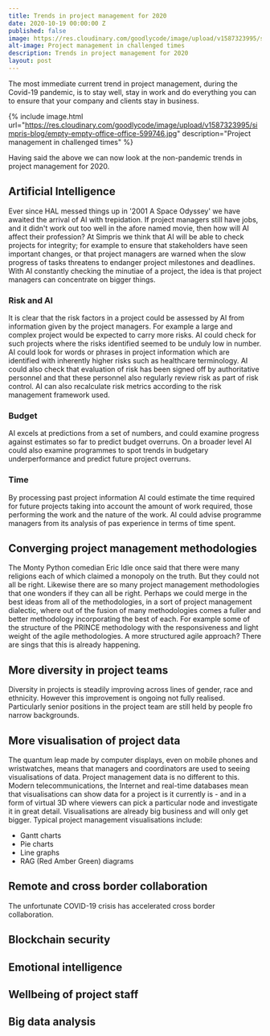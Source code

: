 ```yaml
---
title: Trends in project management for 2020
date: 2020-10-19 00:00:00 Z
published: false
image: https://res.cloudinary.com/goodlycode/image/upload/v1587323995/simpris-blog/empty-empty-office-office-599746.jpg
alt-image: Project management in challenged times
description: Trends in project management for 2020
layout: post
---
```


The most immediate current trend in project management, during the Covid-19 pandemic, is to stay well, stay in work and do everything you can to ensure that your company and clients stay in business.

{% include image.html url="https://res.cloudinary.com/goodlycode/image/upload/v1587323995/simpris-blog/empty-empty-office-office-599746.jpg" description="Project management in challenged times" %}

Having said the above we can now look at the non-pandemic trends in project management for 2020.

## Artificial Intelligence

Ever since HAL messed things up in '2001 A Space Odyssey' we have awaited the arrival of AI with trepidation. If project managers still have jobs, and it didn't work out too well in the afore named movie, then how will AI affect their profession? At Simpris we think that AI will be able to check projects for integrity; for example to ensure that stakeholders have seen important changes, or that project managers are warned when the slow progress of tasks threatens to endanger project milestones and deadlines. With AI constantly checking the minutiae of a project, the idea is that project managers can concentrate on bigger things.

### Risk and AI

It is clear that the risk factors in a project could be assessed by AI from information given by the project managers. For example a large and complex project would be expected to carry more risks. AI could check for such projects where the risks identified seemed to be unduly low in number. AI could look for words or phrases in project information which are identified with inherently higher risks such as healthcare terminology. AI could also check that evaluation of risk has been signed off by authoritative personnel and that these personnel also regularly review risk as part of risk control. AI can also recalculate risk metrics according to the risk management framework used. 

### Budget 

AI excels at predictions from a set of numbers, and could examine progress against estimates so far to predict budget overruns. On a broader level AI could also examine programmes to spot trends in budgetary underperformance and predict future project overruns.

### Time

By processing past project information AI could estimate the time required for future projects taking into account the amount of work required, those performing the work and the nature of the work. AI could advise programme managers from its analysis of pas experience in terms of time spent.

## Converging project management methodologies

The Monty Python comedian Eric Idle once said that there were many religions each of which claimed a monopoly on the truth. But they could not all be right. Likewise there are so many project management methodologies that one wonders if they can all be right. Perhaps we could merge in the best ideas from all of the methodologies, in a sort of project management dialectic, where out of the fusion of many methodologies comes a fuller and better methodology incorporating the best of each. For example some of the structure of the PRINCE methodology with the responsiveness and light weight of the agile methodologies. A more structured agile approach? There are sings that this is already happening.

## More diversity in project teams

Diversity in projects is steadily improving across lines of gender, race and ethnicity. However this improvement is ongoing not fully realised. Particularly senior positions in the project team are still held by people fro narrow backgrounds.

## More visualisation of project data

The quantum leap made by computer displays, even on mobile phones and wristwatches, means that managers and coordinators are used to seeing visualisations of data. Project management data is no different to this. Modern telecommunications, the Internet and real-time databases mean that visualisations can show data for a project is it currently is - and in a form of virtual 3D where viewers can pick a particular node and investigate it in great detail. Visualisations are already big business and will only get bigger. Typical project management visualisations include:

- Gantt charts
- Pie charts
- Line graphs
- RAG (Red Amber Green) diagrams

## Remote and cross border collaboration

The unfortunate COVID-19 crisis has accelerated cross border collaboration.

## Blockchain security

## Emotional intelligence

## Wellbeing of project staff

## Big data analysis

